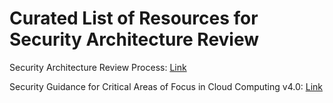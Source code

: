 # Curated List of Resources for Security Architecture Review

Security Architecture Review Process: [Link](https://handbook.gitlab.com/handbook/security/architecture/review/)

Security Guidance for Critical Areas of Focus in Cloud Computing v4.0: [Link](https://cloudsecurityalliance.org/artifacts/security-guidance-v4/)
